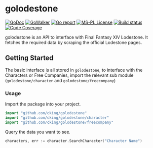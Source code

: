 golodestone
====
[![GoDoc](https://godoc.org/github.com/cking/golodestone?status.svg)](https://godoc.org/github.com/cking/golodestone)
[![GoWalker](https://img.shields.io/badge/Go%20Walker-API%20Documentation-green.svg?style=flat)](https://gowalker.org/github.com/cking/golodestone)
[![Go report](http://goreportcard.com/badge/cking/golodestone)](http://goreportcard.com/report/cking/golodestone)
[![MS-PL License](https://img.shields.io/github/license/cking/golodestone.svg)](https://github/cking/golodestone/blob/master/LICENSE)
[![Build status](https://img.shields.io/travis/cking/golodestone.svg)](https://travis-ci.org/cking/golodestone)
[![Code Coverage](https://img.shields.io/codecov/c/github/cking/golodestone.svg)](https://codecov.io/gh/cking/golodestone)

golodestone is an API to interface with Final Fantasy XIV Lodestone. It fetches the required data by scraping the official Lodestone pages.

## Getting Started

The basic interface is all stored in `golodestone`, to interface with the Characters or Free Companies, import the relevant sub module (`golodestone/character` and `golodestone/freecompany`)

### Usage

Import the package into your project.

```go
import "github.com/cking/golodestone"
import "github.com/cking/golodestone/character"
import "github.com/cking/golodestone/freecompany"
```

Query the data you want to see.
```go
characters, err := character.SearchCharacter("Character Name")
```
